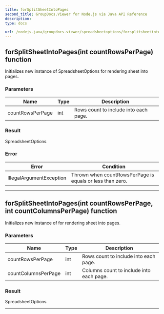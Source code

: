 ```yaml
---
title: forSplitSheetIntoPages
second_title: GroupDocs.Viewer for Node.js via Java API Reference
description: 
type: docs

url: /nodejs-java/groupdocs.viewer/spreadsheetoptions/forsplitsheetintopages/
---
```


## forSplitSheetIntoPages(int countRowsPerPage)  function

 Initializes new instance of  SpreadsheetOptions for rendering sheet into pages.
 

### Parameters

| Name | Type | Description |
| --- | --- | --- |
| countRowsPerPage | int | Rows count to include into each page. |

### Result
SpreadsheetOptions

### Error

| Error | Condition |
| --- | --- |
 | IllegalArgumentException | Thrown when countRowsPerPage is equals or less than zero. |


---


## forSplitSheetIntoPages(int countRowsPerPage, int countColumnsPerPage)  function
Initializes new instance of  for rendering sheet into pages.

### Parameters

| Name | Type | Description |
| --- | --- | --- |
| countRowsPerPage | int | Rows count to include into each page. |
| countColumnsPerPage | int | Columns count to include into each page. |

### Result
SpreadsheetOptions


---



